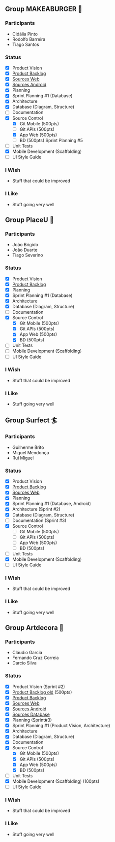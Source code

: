 ## Group MAKEABURGER 🍔
### Participants
* Cidália Pinto
* Rodolfo Barreira
* Tiago Santos
### Status
- [X] Product Vision
- [X] [Product Backlog](https://trello.com/b/x0xC5LxZ/projeto-sistemas-de-informa%C3%A7%C3%A3o)
- [X] [Sources Web](https://github.com/Tjay98/projetoburguer)
- [X] [Sources Android](https://github.com/tiagomiguel218/MakeaBurguer)
- [X] Planning
- [X] Sprint Planning #1 (Database) 
- [X] Architecture
- [X] Database (Diagram, Structure)
- [ ] Documentation
- [X] Source Control
  - [X] Git Mobile (500pts)
  - [ ] Git APIs (500pts)
  - [X] App Web (500pts)
  - [ ] BD (500pts)  Sprint Planning #5
- [ ] Unit Tests
- [X] Mobile Development (Scaffolding)
- [ ] UI Style Guide
### I Wish
* Stuff that could be improved
### I Like
* Stuff going very well


## Group PlaceU 🏢
### Participants
* João Brigido
* João Duarte
* Tiago Severino
### Status
- [X] Product Vision
- [X] [Product Backlog](https://trello.com/b/BZ04vLFb/projecto-placeu)
- [X] Planning
- [X] Sprint Planning #1 (Database) 
- [X] Architecture
- [X] Database (Diagram, Structure)
- [ ] Documentation
- [X] Source Control
  - [X] Git Mobile (500pts)
  - [X] Git APIs (500pts)
  - [X] App Web (500pts)
  - [X] BD (500pts)  
- [ ] Unit Tests
- [ ] Mobile Development (Scaffolding)
- [ ] UI Style Guide
### I Wish
* Stuff that could be improved
### I Like
* Stuff going very well

## Group Surfect 🏄
### Participants
* Guilherme Brito
* Miguel Mendonça
* Rui Miguel
### Status
- [X] Product Vision
- [X] [Product Backlog](https://trello.com/b/Ck5mds3X/surfect-final-project)
- [X] [Sources Web](https://github.com/miguelm99/Surfect)
- [X] Planning
- [X] Sprint Planning #1 (Database, Android) 
- [X] Architecture (Sprint #2)
- [X] Database (Diagram, Structure)
- [ ] Documentation (Sprint #3)
- [X] Source Control
  - [ ] Git Mobile (500pts)
  - [ ] Git APIs (500pts)
  - [ ] App Web (500pts)
  - [ ] BD (500pts)  
- [ ] Unit Tests
- [X] Mobile Development (Scaffolding)
- [ ] UI Style Guide
### I Wish
* Stuff that could be improved
### I Like
* Stuff going very well

## Group Artdecora 🎨
### Participants
* Cláudio Garcia
* Fernando Cruz Correia
* Darcio Silva
### Status
- [X] Product Vision (Sprint #2)
- [X] [Product Backlog old](https://trello.com/b/rIw4QoOD/projeto-final-de-curso) (500pts)
- [X] [Product Backlog](https://trello.com/b/Bi0Wqc3f/artdecora-projeto)
- [X] [Sources Web](https://github.com/correiaaa99/artdecora)
- [X] [Sources Android](https://github.com/correiaaa99/android-app)
- [X] [Sources Database](https://github.com/correiaaa99/database)
- [X] Planning (Sprint#3)
- [X] Sprint Planning #1 (Product Vision, Architecture) 
- [X] Architecture
- [X] Database (Diagram, Structure)
- [X] Documentation
- [X] Source Control
  - [X] Git Mobile (500pts)
  - [X] Git APIs (500pts)
  - [X] App Web (500pts)
  - [X] BD (500pts)  
- [ ] Unit Tests
- [X] Mobile Development (Scaffolding) (100pts)
- [ ] UI Style Guide
### I Wish
* Stuff that could be improved
### I Like
* Stuff going very well
